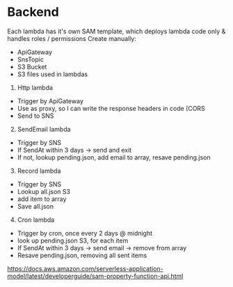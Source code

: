 # Backend

Each lambda has it's own SAM template, which deploys lambda code only & handles roles / permissions
Create manually:
  - ApiGateway
  - SnsTopic
  - S3 Bucket
  - S3 files used in lambdas

1. Http lambda
  - Trigger by ApiGateway
  - Use as proxy, so I can write the response headers in code (CORS
  - Send to SNS
2. SendEmail lambda
  - Trigger by SNS
  - If SendAt within 3 days -> send and exit
  - If not, lookup pending.json, add email to array, resave pending.json
3. Record lambda
  - Trigger by SNS
  - Lookup all.json S3
  - add item to array
  - Save all.json
4. Cron lambda
  - Trigger by cron, once every 2 days @ midnight
  - look up pending.json S3, for each item
  - If SendAt within 3 days -> send email -> remove from array
  - Resave pending.json, removing all sent items

https://docs.aws.amazon.com/serverless-application-model/latest/developerguide/sam-property-function-api.html